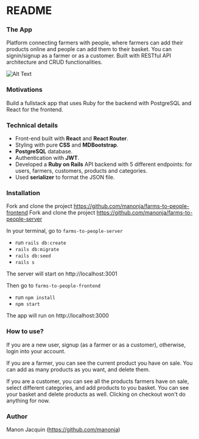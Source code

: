 # README

### The App
Platform connecting farmers with people, where farmers can add their products online and people can add them to their basket.
You can signin/signup as a farmer or as a customer. Built with RESTful API architecture and CRUD functionalities. 

![Alt Text](https://media.giphy.com/media/RrU8f9lImvJja/giphy.gif)


### Motivations
Build a fullstack app that uses Ruby for the backend with PostgreSQL and React for the frontend.  

### Technical details
- Front-end built with **React** and **React Router**.
- Styling with pure **CSS** and **MDBootstrap**.
- **PostgreSQL** database.
- Authentication with **JWT**.
- Developed a **Ruby on Rails** API backend with 5 different endpoints: for users, farmers, customers, products and categories.
- Used **serializer** to format the JSON file.

### Installation
Fork and clone the project https://github.com/manonja/farms-to-people-frontend
Fork and clone the project https://github.com/manonja/farms-to-people-server

In your terminal, go to `farms-to-people-server`
- run `rails db:create`
- `rails db:migrate`
- `rails db:seed`
- `rails s`

The server will start on http://localhost:3001

Then go to `farms-to-people-frontend`
- run `npm install`
- `npm start`

The app will run on http://localhost:3000

### How to use?
If you are a new user, signup (as a farmer or as a customer), otherwise, login into your account. 

If you are a farmer, you can see the current product you have on sale. You can add as many products as you want, and delete them. 

If you are a customer, you can see all the products farmers have on sale, select different categories, and add products to you basket. You can see your basket and delete products as well. Clicking on checkout won't do anything for now. 


### Author
Manon Jacquin (https://github.com/manonja)
